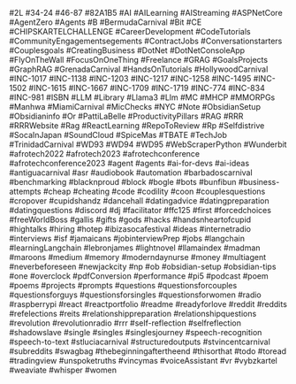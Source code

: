#2L
#34-24
#46-87
#82A1B5
#AI
#AILearning
#AIStreaming
#ASPNetCore
#AgentZero
#Agents
#B
#BermudaCarnival
#Bit
#CE
#CHIPSKARTELCHALLENGE
#CareerDevelopment
#CodeTutorials
#CommunityEngagementsegements
#ContractJobs
#Conversationstarters
#Couplesgoals
#CreatingBusiness
#DotNet
#DotNetConsoleApp
#FlyOnTheWall
#FocusOnOneThing
#Freelance
#GRAG
#GoalsProjects
#GraphRAG
#GrenadaCarnival
#HandsOnTutorials
#HollywoodCarnival
#INC-1017
#INC-1138
#INC-1203
#INC-1217
#INC-1258
#INC-1495
#INC-1502
#INC-1615
#INC-1667
#INC-1709
#INC-1719
#INC-774
#INC-834
#INC-981
#ISBN
#LLM
#Library
#Llama3
#Llm
#MC
#MHCP
#MMORPGs
#Manhwa
#MiamiCarnival
#MicChecks
#NYC
#Note
#ObsidianSetup
#Obsidianinfo
#Or
#PattiLaBelle
#ProductivityPillars
#RAG
#RRR
#RRRWebsite
#Rag
#ReactLearning
#RepoToReview
#Rp
#Selfdistrive
#SocaInJapan
#SoundCloud
#SpiceMas
#TBATE
#TechJob
#TrinidadCarnival
#WD93
#WD94
#WD95
#WebScraperPython
#Wunderbit
#afrotech2022
#afrotech2023
#afrotechconference
#afrotechconference2023
#agent
#agents
#ai-for-devs
#ai-ideas
#antiguacarnival
#asr
#audiobook
#automation
#barbadoscarnival
#benchmarking
#blacknproud
#block
#bogle
#bots
#bunfibun
#business-attempts
#cheap
#cheating
#code
#codility
#coon
#couplesquestions
#cropover
#cupidshandz
#dancehall
#datingadvice
#datingpreparation
#datingquestions
#discord
#dj
#facilitator
#ffc125
#first
#forcedchoices
#freeWorldBoss
#gallis
#gifts
#gods
#hacks
#handsnheartofcupid
#hightalks
#hiring
#hotep
#ibizasocafestival
#ideas
#internetradio
#interviews
#isf
#jamaicans
#jobinterviewPrep
#jobs
#langchain
#learningLangchain
#lebronjames
#lightnovel
#llamaindex
#madman
#maroons
#medium
#memory
#moderndaynurse
#money
#multiagent
#neverbeforeseen
#newjackcity
#np
#ob
#obsidian-setup
#obsidian-tips
#one
#overclock
#pdfConversion
#performance
#pi5
#podcast
#poem
#poems
#projects
#prompts
#questions
#questionsforcouples
#questionsforguys
#questionsforsingles
#questionsforwomen
#radio
#raspberrypi
#react
#reactportfolio
#readme
#readyforlove
#reddit
#reddits
#refelections
#reits
#relationshippreparation
#relationshipquestions
#revolution
#revolutionradio
#rrr
#self-reflection
#selfreflection
#shadowslave
#single
#singles
#singlesjourney
#speech-recognition
#speech-to-text
#stluciacarnival
#structuredoutputs
#stvincentcarnival
#subreddits
#swagbag
#thebeginningaftertheend
#thisorthat
#todo
#toread
#tradingview
#unspoketruths
#vincymas
#voiceAssistant
#vr
#vybzkartel
#weaviate
#whisper
#women